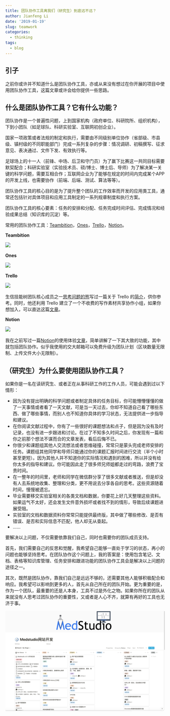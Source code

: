 ```yaml
---
title: 团队协作工具离我们（研究生）到底远不远？
author: Jianfeng Li
date: '2019-01-19'
slug: teamwork
categories:
  - thinking
tags:
  - blog
---
```


## 引子

之前你或许并不知道什么是团队协作工具，亦或从来没有想过在你开展的项目中使用团队协作工具，这篇文章或许会给你提供一些思路。

## 什么是团队协作工具？它有什么功能？

团队协作是一个普遍性问题，上到国家机构（政府单位、科研院所、组织机构），下到小团队（如足球队、科研实验室、互联网初创企业）。

国家一项政策或者法规的制定和执行，需要由不同级别单位协作（省部级、市县级、镇村级的不同职能部门）完成一系列复杂的步骤：情况调研、初稿撰写、征求意见、表决通过、文件下发、有效执行等。

足球场上的十一人（前锋、中场、后卫和守门员）为了赢下比赛这一共同目标需要默契配合；科研实验室（实验技术员、硕/博士、博士后、导师）为了解决某一关键的科学问题，需要互相合作；互联网企业为了能够在规定的时间内完成某个APP的开发上线，也需要协作（前端、后端、测试、算法等等）。

团队协作工具的核心目的是为了提升整个团队的工作效率而开发的应用类工具，通常还包括针对具体项目和应用工具制定的一系列规章制度和执行方案。

团队协作工具的核心要素：任务的安排和分配、任务完成时间评估、完成情况和经验成果总结（知识库的沉淀）等。

常用的团队协作工具：[Teambition](https://www.teambition.com/)，[Ones](https://ones.ai/)，[Trello](https://trello.com/)，[Notion](https://www.notion.so)。

**Teambition**

![](https://dn-st.teambition.net/site/images/product-matrix-teambition.png)

**Ones**

![](https://ones.ai/images/project_top_mainX2-45a8355831.png)

**Trello**

![](https://d2k1ftgv7pobq7.cloudfront.net/meta/p/res/images/5837bfbe6b74ac10c3f5baad8c70d9af/home-hero.png)

生信技能树团队核心成员之一[思考问题的熊](https://www.jianshu.com/u/963b2c9fee02)写过一篇关于 Trello 的[简介](https://www.jianshu.com/p/a873a54de400)，供你参考。同时，他还利用 Trello 建立了一个不收费的写作素材共享协作小组，如果你想加入，可以直达这篇[文章](https://www.jianshu.com/p/f73e6baabc16)。

**Notion**

![](https://www.notion.so/front/use-cases/use-case-screenshot-task.gif)

我在之前写过一篇[Notion](https://www.notion.so)的使用体验[文章](https://life2cloud.com/cn/2018/08/notion/)，简单讲解了一下其大致的功能，其中就包括团队协作。似乎我使用的交大邮箱可以免费升级为团队计划（区块数量无限制、上传文件大小无限制）。

## （研究生）为什么要使用团队协作工具？

如果你是一名在读研究生、或者正在从事科研工作的工作人员，可能会遇到过以下情形：

- 因为没有提出明确的科学问题或者制定具体的任务目标，你可能懵懵懂懂的做了一天事情或者看了一天文献，可是当一天过去，你却不知道自己看了哪些东西、做了哪些事情，而别人也不知道你具体的学习状态，无法提供进一步指导和建议。
- 在你阅读文献过程中，你有了一些很好的课题想法和点子，但是因为没有及时记录，也没有进一步跟进和讨论。在过了不知多久时间之后，你发现有一篇和你之前那个想法不谋而合的文章发表，看后后悔不已。
- 你很少和课题组其他人交流想法或者思维碰撞，常常只是蒙头完成老师安排的任务。课题组其他同学和导师只能通过你的课题汇报时间进行交流（半个小时甚至更短）。因为其他人并不知道你的实际情况和遇到的困难，所以并没有给你太多的指导和建议。你可能因此走了很多师兄师姐都走过的弯路，浪费了宝贵时间。
- 在一整年的时间里，老师和同学在微信群分享了很多文献或者推送，但是却没有人去系统地收集、整理和分类，更不用说去分享各自的思考。这些资源随着时间，慢慢被遗忘。
- 毕业需要移交实验室相关的各类文档和数据，你要花上好几天整理这些资料。如果运气不太好，还会发生文件意外损坏或者找不到的情形，导致后续课题进展受阻。
- 实验室的文档和数据资料你常常只能提供最终版，其中做了哪些修改、是否有错误、是否和实际信息不匹配，他人却无从查起。
- ......

要解决以上问题，不仅需要依靠我们自己，同时也需要你的团队成员支持。

首先，我们需要自己的反思和觉醒，我希望自己能够一直处于学习的状态，再小的问题也能够坚持思考。在团队协作这个问题上，我的答案是：使用包含笔记、文档、表格等知识库管理、任务安排和跟进功能的团队协作工具会是解决以上问题的途径之一。

其次，既然是团队协作，靠我们自己是远远不够的，还需要其他人能够积极配合和响应。我希望可以影响到更多的人，首先从自己所在的团队开始。更为重要的是，作为一个团队，最重要的还是人本身，工具不过是外化之物。如果你所在的团队从来就没有人思考过团队协作的重要性，又或者是人心不齐，就算有再好的工具也无济于事。

![](https://raw.githubusercontent.com/Miachol/ftp/master/files/images/medstudio/teamwork.jpg)
